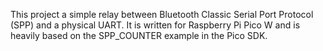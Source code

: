 This project a simple relay between Bluetooth Classic Serial Port Protocol (SPP) and a physical UART.
It is written for Raspberry Pi Pico W and is heavily based on the SPP_COUNTER example in the Pico SDK.
